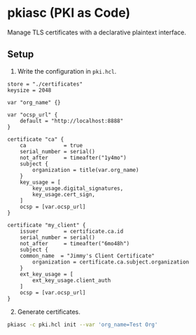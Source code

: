 # pkiasc (PKI as Code)
Manage TLS certificates with a declarative plaintext interface.

## Setup
1. Write the configuration in `pki.hcl`.

```hcl
store = "./certificates"
keysize = 2048

var "org_name" {}

var "ocsp_url" {
    default = "http://localhost:8888"
}

certificate "ca" {
    ca            = true
    serial_number = serial()
    not_after     = timeafter("1y4mo")
    subject {
        organization = title(var.org_name)
    }
    key_usage = [
        key_usage.digital_signatures,
        key_usage.cert_sign,
    ]
    ocsp = [var.ocsp_url]
}

certificate "my_client" {
    issuer        = certificate.ca.id
    serial_number = serial()
    not_after     = timeafter("6mo48h")
    subject {
    common_name  = "Jimmy's Client Certificate"
        organization = certificate.ca.subject.organization
    }
    ext_key_usage = [
        ext_key_usage.client_auth
    ]
    ocsp = [var.ocsp_url]
}
```

2. Generate certificates.

```bash
pkiasc -c pki.hcl init --var 'org_name=Test Org'
```
